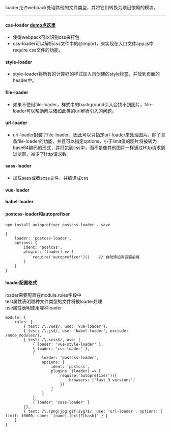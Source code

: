 loader允许webpack处理其他的文件类型，并将它们转换为项目依赖的模块。

---

#### css-loader  [demo点这里](https://github.com/baoendemao/webpack-summary/tree/master/demos/demo-loader)
* 使得webpack可以识别css来打包
* css-loader可以解析css文件中的@import，来实现在入口文件app.js中require css文件的功能，

#### style-loader
* style-loader将所有的计算好的样式加入自创建的style标签，并放到页面的header中。

#### file-loader
* 如果不使用file-loader，样式中的background引入会找不到图片，file-loader可以帮助解决诸如此类的url解析引入的问题。

#### url-loader
* url-loader封装了file-loader，因此可以只指定url-loader来处理图片。除了具备file-loader的功能，并且可以指定options，小于limit值的图片将被转为base64编码的形式，并打包到css中，而不是像其他图片一样通过Http请求到浏览器，减少了Http请求数。

#### sass-loader
* 加载sass或者scss文件，并编译成css

#### vue-loader

#### babel-loader

#### postcss-loader和autoprefixer

```
npm install autoprefixer postcss-loader --save

{
    loader: 'postcss-loader',
    options: {
        ident: 'postcss',
        plugins: (loader) => [
            require('autoprefixer')()    // 自动添加浏览器前缀
        ]
    }
}

```
#### loader配置格式

loader需要配置在module.rules字段中<br/>
test属性表明哪种文件类型的文件将被loader处理<br/>
use属性表明使用哪种loader<br/>
```
module: {
    rules: [
        { test: /\.vue$/, use: 'vue-loader'}, 
        { test: /\.js$/, use: 'babel-loader', exclude: /node_modules/}, 
        { test: /\.scss$/, use: [
            { loader: 'vue-style-loader' }, 
            { loader: 'css-loader' }, 
            {
                loader: 'postcss-loader',
                options: {
                    ident: 'postcss',
                    plugins: (loader) => [
                        require('autoprefixer')({
                            browsers: ['last 3 versions']
                        })  
                    ]
                }
            },
            { loader: 'sass-loader' }
        ]},
        { test: /\.(png|jpg|gif|svg)$/, use: 'url-loader', options: { limit: 10000, name: '[name].[ext]?[hash]' } }
    ]
}
```